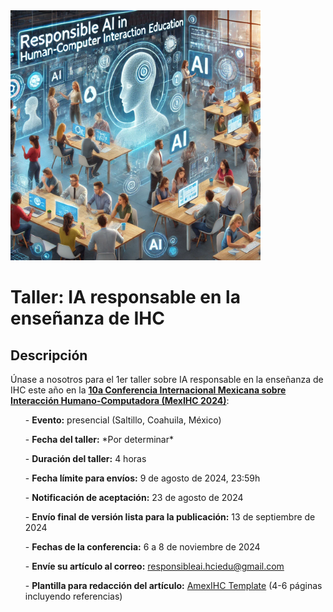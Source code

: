 <img src="AIinHCI_ChatGPT4o.png" alt="AI created image presenting a scenario with human-AI and human-human collaboration" width="400" height="400">

# Taller: IA responsable en la enseñanza de IHC

## Descripción<br> 
Únase a nosotros para el 1er taller sobre IA responsable en la enseñanza de IHC este año en la **<a href="https://www.mexihc.org/2024/en">10a Conferencia Internacional Mexicana sobre Interacción Humano-Computadora (MexIHC 2024)</a>**: 

<ul>- <b>Evento:</b> presencial (Saltillo, Coahuila, México)</ul>
<ul>- <b>Fecha del taller:</b> *Por determinar*</i></ul>
<ul>- <b>Duración del taller:</b> 4 horas</ul>
<ul>- <b>Fecha límite para envíos:</b> 9 de agosto de 2024, 23:59h</ul>
<ul>- <b>Notificación de aceptación:</b> 23 de agosto de 2024</ul>
<ul>- <b>Envío final de versión lista para la publicación:</b> 13 de septiembre de 2024</ul>
<ul>- <b>Fechas de la conferencia:</b> 6 a 8 de noviembre de 2024</ul>
<ul>- <b>Envíe su artículo al correo:</b> <a href="responsibleai.hciedu@gmail.com">responsibleai.hciedu@gmail.com</a></ul>
<ul>- <b>Plantilla para redacción del artículo:</b> <a href="https://mexihc.org/aihc_template.zip">AmexIHC Template</a> (4-6 páginas incluyendo referencias)</ul>
